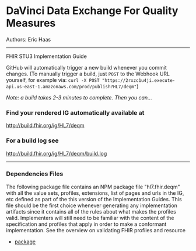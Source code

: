 # DaVinci Data Exchange For Quality Measures

Authors:  Eric Haas

-----
FHIR STU3 Implementation Guide


GitHub will automatically trigger a new build whenever you commit changes.
(To manually trigger a build, just `POST` to the Webhook URL yourself, for example via:
`curl -X POST "https://2rxzc1u4ji.execute-api.us-east-1.amazonaws.com/prod/publish?HL7/deqm"`)

*Note: a build takes 2-3 minutes to complete. Then you can...*

### Find your rendered IG automatically available at

http://build.fhir.org/ig/HL7/deqm

### For a build log see

http://build.fhir.org/ig/HL7/deqm/build.log

---

### Dependencies Files

The following package file contains an NPM package file "hl7.fhir.deqm" with all the value sets, profiles, extensions, list of pages and urls in the IG, etc defined as part of the this version of the Implementation Guides. This file should be the first choice whenever generating any implementation artifacts since it contains all of the rules about what makes the profiles valid. Implementers will still need to be familiar with the content of the specification and profiles that apply in order to make a conformant implementation. See the overview on validating FHIR profiles and resource

- [package](http://build.fhir.org/ig/HL7/deqm/package.tgz)

